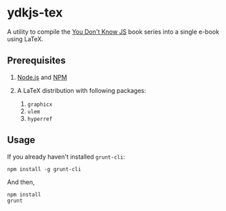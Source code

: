 
# ydkjs-tex

A utility to compile the [You Don't Know JS](https://github.com/getify/You-Dont-Know-JS) book series into a single e-book using LaTeX.

## Prerequisites

1. [Node.js](https://nodejs.org/) and [NPM](https://www.npmjs.com/)
2. A LaTeX distribution with following packages:

	1. `graphicx`
	2. `ulem`
	3. `hyperref`

## Usage

If you already haven't installed `grunt-cli`:

```
npm install -g grunt-cli
```

And then,

```
npm install
grunt
```
